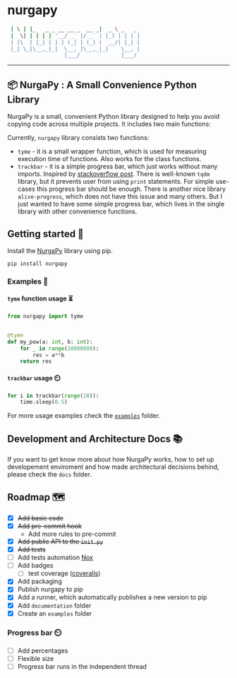 # nurgapy

```bash  _   _                       ____
 | \ | |_   _ _ __ __ _  __ _|  _ \ _   _
 |  \| | | | | '__/ _` |/ _` | |_) | | | |
 | |\  | |_| | | | (_| | (_| |  __/| |_| |
 |_| \_|\__,_|_|  \__, |\__,_|_|    \__, |
                  |___/             |___/
```
---
📦 NurgaPy : A Small Convenience Python Library
---

NurgaPy is a small, convenient Python library designed to help you avoid copying code across multiple projects. It includes two main functions:

Currently, `nurgapy` library consists two functions:
- `tyme` - it is a small wrapper function, which is used for measuring execution time of functions. Also works for the class functions.
- `trackbar` - it is a simple progress bar, which just works without many imports. Inspired by [stackoverflow post](https://stackoverflow.com/a/34482761/15059130). There is well-known `tqdm` library, but it prevents user from using `print` statements. For simple use-cases this progress bar should be enough. There is another nice library `alive-progress`, which does not have this issue and many others. But I just wanted to have some simple progress bar, which lives in the single library with other convenience functions.

## Getting started 🚀

Install the [NurgaPy](https://pypi.org/project/nurgapy/) library using pip.
```
pip install nurgapy
```


### Examples 🌟

#### `tyme` function usage ⏳
```python
from nurgapy import tyme


@tyme
def my_pow(a: int, b: int):
    for _ in range(10000000):
        res = a**b
    return res
```

#### `trackbar` usage ⏲️

```python
for i in trackbar(range(10)):
    time.sleep(0.5)
```

For more usage examples check the [`examples`](/examples/) folder.

## Development and Architecture Docs 📚
If you want to get know more about how NurgaPy works, how to set up developement enviroment and how made architectural decisions behind, please check the `docs` folder.

## Roadmap 🗺️
- [x] ~~Add basic code~~
- [x] ~~Add pre-commit hook~~
    - Add more rules to pre-commit
- [x] ~~Add public API to the `init.py`~~
- [x] ~~Add tests~~
- [ ] Add tests automation [Nox](https://nox.thea.codes/en/stable/)
- [ ] Add badges
    - [ ] test coverage ([coveralls](https://coveralls.io/))
- [x] Add packaging
- [x] Publish nurgapy to pip
- [x] Add a runner, which automatically publishes a new version to pip
- [x] Add `documentation` folder
- [x] Create an `examples` folder

### Progress bar ⏲️
- [ ] Add percentages
- [ ] Flexible size
- [ ] Progress bar runs in the independent thread
